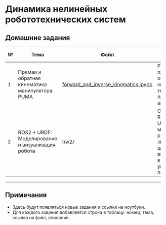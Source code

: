 # Динамика нелинейных робототехнических систем

## Домашние задания

| № | Тема | Файл | Краткое описание |
|---|------|------|------------------|
| 1 | Прямая и обратная кинематика манипулятора PUMA | [forward_and_inverse_kinematics.ipynb](./hw1/forward_and_inverse_kinematics.ipynb) | Реализация прямой и обратной кинематики, тесты-проверки, визуализация |
| 2 | ROS2 + URDF: Моделирование и визуализация робота | [hw2/](./hw2/) | Создание ROS пакета с URDF моделью робота (3+ звена, 3+ шарнира), визуализация в RViz, управление положением |

---

## Примечания
- Здесь будут появляться новые задания и ссылки на ноутбуки.
- Для каждого задания добавляется строка в таблицу: номер, тема, ссылка на файл, описание.